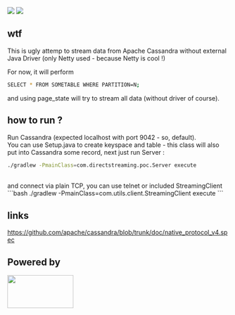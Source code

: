 [![](https://img.shields.io/badge/unicorn-approved-ff69b4.svg)](https://www.youtube.com/watch?v=9auOCbH5Ns4)
![][license img]

## wtf
This is ugly attemp to stream data from Apache Cassandra without external Java Driver (only Netty used - because Netty is cool !)

For now, it will perform 
```bash
SELECT * FROM SOMETABLE WHERE PARTITION=N;
```
and using page_state will try to stream all data (without driver of course).

## how to run ?
Run Cassandra (expected localhost with port 9042 - so, default).<br />
You can use Setup.java to create keyspace and table - this class will also put into Cassandra some record,
next just run Server : <br />
```bash
./gradlew -PmainClass=com.directstreaming.poc.Server execute
```
<br />
and connect via plain TCP, you can use telnet or included StreamingClient <br />
```bash
./gradlew -PmainClass=com.utils.client.StreamingClient execute
```

## links
https://github.com/apache/cassandra/blob/trunk/doc/native_protocol_v4.spec

## Powered by
<img src="http://normanmaurer.me/presentations/2014-netflix-netty/images/netty_logo.png" height="75" width="150">

[license img]:https://img.shields.io/badge/License-Apache%202-blue.svg